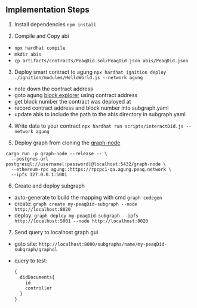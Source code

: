 ## Implementation Steps

1. Install dependencies
`npm install`

2. Compile and Copy abi
- `npx hardhat compile`
- `mkdir abis`
- `cp artifacts/contracts/PeaqDid.sol/PeaqDid.json abis/PeaqDid.json`

3. Deploy smart contract to agung
`npx hardhat ignition deploy ./ignition/modules/HelloWorld.js --network agung`
- note down the contract address
- goto agung [block explorer](https://agung-testnet.subscan.io/) using contract address
- get block number the contract was deployed at
- record contract address and block number into subgraph.yaml
- update abis to include the path to the abis directory in subgraph.yaml

4. Write data to your contract
`npx hardhat run scripts/interactDid.js --network agung`

5. Deploy graph from cloning the [graph-node](https://github.com/graphprotocol/graph-node)
```
cargo run -p graph-node --release -- \
  --postgres-url postgresql://username[:password]@localhost:5432/graph-node \
  --ethereum-rpc agung::https://rpcpc1-qa.agung.peaq.network \
  --ipfs 127.0.0.1:5001
```

6. Create and deploy subgraph
- auto-generate to build the mapping with cmd `graph codegen`
- create: `graph create my-peaqDid-subgraph --node http://localhost:8020`
- deploy: `graph deploy my-peaqDid-subgraph --ipfs http://localhost:5001 --node http://localhost:8020`

7. Send query to localhost graph gui
- goto site: `http://localhost:8000/subgraphs/name/my-peaqDid-subgraph/graphql`

- query to test:
  ```js
  {
    didDocuments{
      id
      controller
    }
  }
  ```